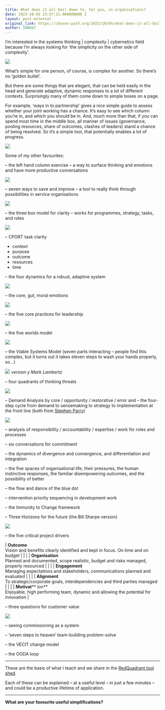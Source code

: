 ```yaml
---
title: What does it all boil down to, for you, in organisations?
date: 2023-10-03 23:57:11.000000000 Z
layout: post-external
original_link: https://chosen-path.org/2023/10/04/what-does-it-all-boil-down-to-for-you-in-organisations/
author: 100047
---
```


I’m interested in the systems thinking | complexity | cybernetics field because I’m always looking for ‘the simplicity on the other side of complexity’.

![](https://chosenpath.files.wordpress.com/2023/10/image-1.png?w=1024)

What’s simple for one person, of course, is complex for another. So there’s no ‘golden bullet’.

But there are some things that are elegant, that can be held easily in the head and generate adaptive, dynamic responses to a lot of different contexts. Surprisingly many of them come down to simple boxes on a page.

For example, ‘ways in to partnership’ gives a nice simple guide to assess whether your joint working has a chance. It’s easy to see which column you’re in, and which you should be in. And, much more than that, if you can spend most time in the middle box, all manner of issues (governance, pooling resources, share of outcomes, clashes of leaders) stand a chance of being resolved. So it’s a simple tool, that potentially enables a lot of progress.

![](https://chosenpath.files.wordpress.com/2023/10/image.png?w=1577)

Some of my other favourites:

– the left hand column exercise – a way to surface thinking and emotions and have more productive conversations

![](https://chosenpath.files.wordpress.com/2023/10/image-2.png?w=1006)

– seven ways to save and improve – a tool to really think through possibilities in service organisations

![](https://chosenpath.files.wordpress.com/2023/10/image-3.png?w=1052)

– the three box model for clarity – works for programmes, strategy, tasks, and roles

![](https://chosenpath.files.wordpress.com/2023/10/image-4.png?w=1532)

– CPORT task clarity

- context
- purpose
- outcome
- resources
- time

– the four dynamics for a robust, adaptive system

![](https://chosenpath.files.wordpress.com/2023/10/image-5.png?w=561)

– the core, gut, moral emotions

![](https://chosenpath.files.wordpress.com/2023/10/image-6.png?w=1158)

– the five core practices for leadership

![](https://chosenpath.files.wordpress.com/2023/10/image-7.png?w=977)

– the five worlds model

![](https://chosenpath.files.wordpress.com/2023/10/image-8.png?w=1024)

– the Viable Systems Model (seven parts interacting – people find this complex, but it turns out it takes eleven steps to wash your hands properly, so…)

![](https://chosenpath.files.wordpress.com/2023/10/image-9.png?w=1538)
_version y Mark Lambertz_

– four quadrants of thinking threats

![](https://chosenpath.files.wordpress.com/2023/10/image-10.png?w=1576)

– Demand Analysis by core / opportunity / restorative / error and – the four-step cycle from demand to sensemaking to strategy to implementation at the front line (both from [Stephen Parry](https://www.linkedin.com/feed/#))

![](https://chosenpath.files.wordpress.com/2023/10/image-11.png?w=1348)

– analysis of responsibility / accountability / expertise / work for roles and processes

– six conversations for commitment

– the dynamics of divergence and convergence, and differentiation and integration

– the five spaces of organisational life, their pressures, the human instinctive responses, the familiar disempowering outcomes, and the possibility of better

– the flow and dance of the blue dot

– intervention priority sequencing in development work

– the Immunity to Change framework

– Three Horizons for the future (the Bill Sharpe version)

![](https://chosenpath.files.wordpress.com/2023/10/image-12.png?w=1275)

– the five critical project drivers

| **Outcome**  
Vision and benefits clearly identified and kept in focus. On time and on budget |
|   |
| **Organisation**  
Planned and documented, scope realistic, budget and risks managed, properly resourced |
|   |
| **Engagement**  
Managing expectations and stakeholders, communications planned and evaluated |
|   |
| **Alignment**  
To strategic/corporate goals, interdependencies and third parties managed |
|   |
| **Motivat**** ion**  
Enjoyable, high performing team, dynamic and allowing the potential for innovation |

– three questions for customer value

![](https://chosenpath.files.wordpress.com/2023/10/image-13.png?w=1155)

– seeing commissioning as a system

– ‘seven steps to heaven’ team-building problem-solve

– the VECIT change model

– the OODA loop

* * *

These are the basis of what I teach and we share in the [RedQuadrant tool shed](https://bitly.com/RQtoolshedshowandtell).

Each of these can be explained – at a useful level – in just a few minutes – and could be a productive lifetime of application.

* * *

**What are your favourite useful simplifications?**

